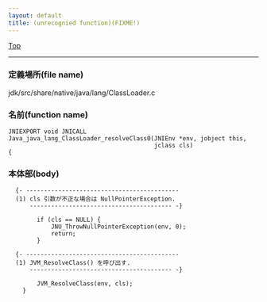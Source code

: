 ```yaml
---
layout: default
title: (unrecognied function)(FIXME!)
---
```

[Top](../index.html)

--- 
### 定義場所(file name)
jdk/src/share/native/java/lang/ClassLoader.c

### 名前(function name)
```
JNIEXPORT void JNICALL
Java_java_lang_ClassLoader_resolveClass0(JNIEnv *env, jobject this,
                                         jclass cls)
{
```

### 本体部(body)
```
  {- -------------------------------------------
  (1) cls 引数が不正な場合は NullPointerException.
      ---------------------------------------- -}

	    if (cls == NULL) {
	        JNU_ThrowNullPointerException(env, 0);
	        return;
	    }
	
  {- -------------------------------------------
  (1) JVM_ResolveClass() を呼び出す.
      ---------------------------------------- -}

	    JVM_ResolveClass(env, cls);
	}
	
```


